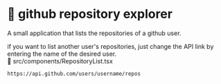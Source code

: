<h1>🔎 github repository explorer</h1>

A small application that lists the repositories of a github user.

if you want to list another user's repositories, just change the API link by entering the name of the desired user.
<br>📁 src/components/RepositoryList.tsx</br>
```
https://api.github.com/users/username/repos
```
